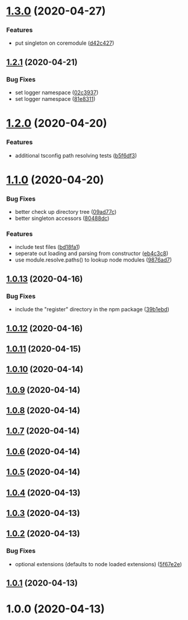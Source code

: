 # [1.3.0](https://github.com/sprucelabsai/path-resolver/compare/v1.2.1...v1.3.0) (2020-04-27)


### Features

* put singleton on coremodule ([d42c427](https://github.com/sprucelabsai/path-resolver/commit/d42c427))

## [1.2.1](https://github.com/sprucelabsai/path-resolver/compare/v1.2.0...v1.2.1) (2020-04-21)


### Bug Fixes

* set logger namespace ([02c3937](https://github.com/sprucelabsai/path-resolver/commit/02c3937))
* set logger namespace ([81e8311](https://github.com/sprucelabsai/path-resolver/commit/81e8311))

# [1.2.0](https://github.com/sprucelabsai/path-resolver/compare/v1.1.0...v1.2.0) (2020-04-20)


### Features

* additional tsconfig path resolving tests ([b5f6df3](https://github.com/sprucelabsai/path-resolver/commit/b5f6df3))

# [1.1.0](https://github.com/sprucelabsai/path-resolver/compare/v1.0.13...v1.1.0) (2020-04-20)


### Bug Fixes

* better check up directory tree ([09ad77c](https://github.com/sprucelabsai/path-resolver/commit/09ad77c))
* better singleton accessors ([80488dc](https://github.com/sprucelabsai/path-resolver/commit/80488dc))


### Features

* include test files ([bd18fa1](https://github.com/sprucelabsai/path-resolver/commit/bd18fa1))
* seperate out loading and parsing from constructor ([eb4c3c8](https://github.com/sprucelabsai/path-resolver/commit/eb4c3c8))
* use module.resolve.paths() to lookup node modules ([9876ad7](https://github.com/sprucelabsai/path-resolver/commit/9876ad7))

## [1.0.13](https://github.com/sprucelabsai/path-resolver/compare/v1.0.12...v1.0.13) (2020-04-16)


### Bug Fixes

* include the "register" directory in the npm package ([39b1ebd](https://github.com/sprucelabsai/path-resolver/commit/39b1ebd))

## [1.0.12](https://github.com/sprucelabsai/path-resolver/compare/v1.0.11...v1.0.12) (2020-04-16)

## [1.0.11](https://github.com/sprucelabsai/path-resolver/compare/v1.0.10...v1.0.11) (2020-04-15)

## [1.0.10](https://github.com/sprucelabsai/path-resolver/compare/v1.0.9...v1.0.10) (2020-04-14)

## [1.0.9](https://github.com/sprucelabsai/path-resolver/compare/v1.0.8...v1.0.9) (2020-04-14)

## [1.0.8](https://github.com/sprucelabsai/path-resolver/compare/v1.0.7...v1.0.8) (2020-04-14)

## [1.0.7](https://github.com/sprucelabsai/path-resolver/compare/v1.0.6...v1.0.7) (2020-04-14)

## [1.0.6](https://github.com/sprucelabsai/path-resolver/compare/v1.0.5...v1.0.6) (2020-04-14)

## [1.0.5](https://github.com/sprucelabsai/path-resolver/compare/v1.0.4...v1.0.5) (2020-04-14)

## [1.0.4](https://github.com/sprucelabsai/path-resolver/compare/v1.0.3...v1.0.4) (2020-04-13)

## [1.0.3](https://github.com/sprucelabsai/path-resolver/compare/v1.0.2...v1.0.3) (2020-04-13)

## [1.0.2](https://github.com/sprucelabsai/path-resolver/compare/v1.0.1...v1.0.2) (2020-04-13)


### Bug Fixes

* optional extensions (defaults to node loaded extensions) ([5f67e2e](https://github.com/sprucelabsai/path-resolver/commit/5f67e2e))

## [1.0.1](https://github.com/sprucelabsai/path-resolver/compare/v1.0.0...v1.0.1) (2020-04-13)

# 1.0.0 (2020-04-13)
